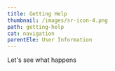 ```yaml
---
title: Getting Help
thumbnail: /images/sr-icon-4.png
path: getting-help
cat: navigation
parentEle: User Information
---
```

Let's see what happens
